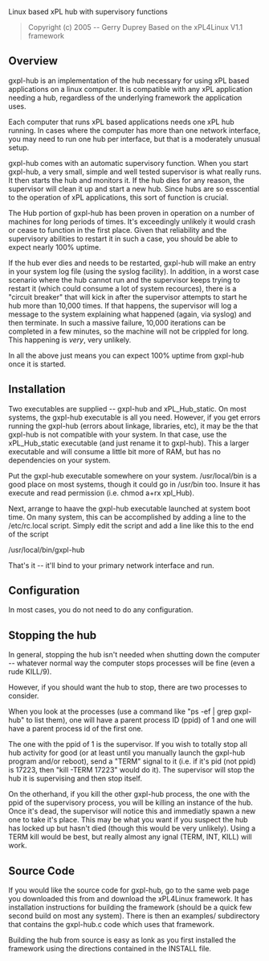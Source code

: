 Linux based xPL hub with supervisory functions
> Copyright (c) 2005 -- Gerry Duprey
> Based on the xPL4Linux V1.1 framework

## Overview

gxpl-hub is an implementation of the hub necessary for using xPL based
applications on a linux computer.  It is compatible with any xPL application
needing a hub, regardless of the underlying framework the application uses.

Each computer that runs xPL based applications needs one xPL hub running.  In
cases where the computer has more than one network interface, you may need to
run one hub per interface, but that is a moderately unusual setup.

gxpl-hub comes with an automatic supervisory function.  When you start gxpl-hub,
a very small, simple and well tested supervisor is what really runs.  It then
starts the hub and monitors it.  If the hub dies for any reason, the
supervisor will clean it up and start a new hub.  Since hubs are so esscential
to the operation of xPL applications, this sort of function is crucial.

The Hub portion of gxpl-hub has been proven in operation on a number of
machines for long periods of times.  It's exceedingly unlikely it would crash
or cease to function in the first place.  Given that reliability and the
supervisory abilities to restart it in such a case, you should be able to
expect nearly 100% uptime. 

If the hub ever dies and needs to be restarted, gxpl-hub will make an entry in
your system log file (using the syslog facility).  In addition, in a worst
case scenario where the hub cannot run and the supervisor keeps trying to
restart it (which could consume a lot of system recources), there is a
"circuit breaker" that will kick in after the supervisor attempts to start he
hub more than 10,000 times.  If that happens, the supervisor will log a
message to the system explaining what happened (again, via syslog) and then
terminate.  In such a massive failure, 10,000 iterations can be completed in a
few minutes, so the machine will not be crippled for long.  This happening is
*very*, very unlikely.

In all the above just means you can expect 100% uptime from gxpl-hub once it is
started.

## Installation 

Two executables are supplied -- gxpl-hub and xPL_Hub_static.  On most systems,
the gxpl-hub executable is all you need.  However, if you get errors running
the gxpl-hub (errors about linkage, libraries, etc), it may be the that gxpl-hub
is not compatible with your system.  In that case, use the xPL_Hub_static
executable (and just rename it to gxpl-hub).  This a larger executable and will
consume a little bit more of RAM, but has no dependencies on your system.

Put the gxpl-hub executable somewhere on your system.  /usr/local/bin is a good
place on most systems, though it could go in /usr/bin too.  Insure it has
execute and read permission (i.e. chmod a+rx xpl_Hub).

Next, arrange to haave the gxpl-hub executable launched at system boot time.
On many system, this can be accomplished by adding a line to the /etc/rc.local
script.  Simply edit the script and add a line like this to the end of the
script

/usr/local/bin/gxpl-hub

That's it -- it'll bind to your primary network interface and run.


## Configuration

In most cases, you do not need to do any configuration.

## Stopping the hub

In general, stopping the hub isn't needed when shutting down the computer --
whatever normal way the computer stops processes will be fine (even a rude
KILL/9).

However, if you should want the hub to stop, there are two processes to consider.  

When you look at the processes (use a command like "ps -ef | grep gxpl-hub" to
list them), one will have a parent process ID (ppid) of 1 and one will have a
parent process id of the first one.

The one with the ppid of 1 is the supervisor.  If you wish to totally stop all
hub activity for good (or at least until you manually launch the gxpl-hub
program and/or reboot), send a "TERM" signal to it (i.e. if it's pid (not
ppid) is 17223, then "kill -TERM 17223" would do it).  The supervisor will
stop the hub it is supervising and then stop itself.

On the otherhand, if you kill the other gxpl-hub process, the one with the ppid
of the supervisory process, you will be killing an instance of the hub.  Once
it's dead, the supervisor will notice this and immediatly spawn a new one to
take it's place.  This may be what you want if you suspect the hub has locked
up but hasn't died (though this would be very unlikely).  Using a TERM kill
would be best, but really almost any ignal (TERM, INT, KILL) will work.

## Source Code

If you would like the source code for gxpl-hub, go to the same web page you
downloaded this from and download the xPL4Linux framework.  It has
installation instructions for building the framework (should be a quick few
second build on most any system).  There is then an examples/ subdirectory
that contains the gxpl-hub.c code which uses that framework.

Building the hub from source is easy as lonk as you first installed the
framework using the directions contained in the INSTALL file.
